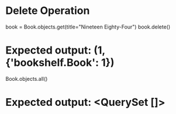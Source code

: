 # Delete Operation

book = Book.objects.get(title="Nineteen Eighty-Four")
book.delete()

# Expected output: (1, {'bookshelf.Book': 1})

Book.objects.all()

# Expected output: <QuerySet []>
